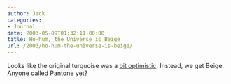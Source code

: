 ```yaml
---
author: Jack
categories:
- Journal
date: 2003-05-09T01:32:11+00:00
title: Ho-hum, the Universe is Beige
url: /2003/ho-hum-the-universe-is-beige/
---
```


Looks like the original turquoise was a [bit optimistic][1]. Instead, we get Beige. Anyone called Pantone yet?

 [1]: http://www.space.com/scienceastronomy/universe_color_020308.html
